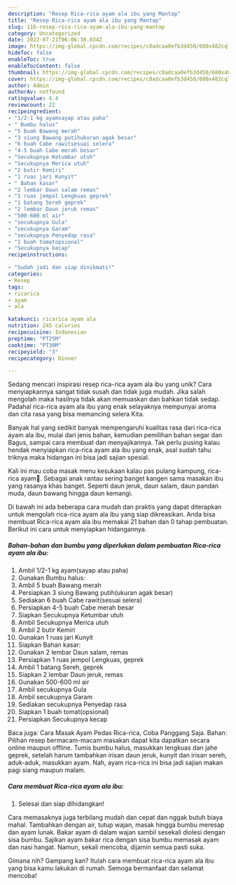 ```yaml
---
description: "Resep Rica-rica ayam ala ibu yang Mantap"
title: "Resep Rica-rica ayam ala ibu yang Mantap"
slug: 116-resep-rica-rica-ayam-ala-ibu-yang-mantap
category: Uncategorized
date: 2022-07-21T06:06:38.034Z
image: https://img-global.cpcdn.com/recipes/c8adcaa0efb3d450/680x482cq70/rica-rica-ayam-ala-ibu-foto-resep-utama.jpg
hideToc: false
enableToc: true
enableTocContent: false
thumbnail: https://img-global.cpcdn.com/recipes/c8adcaa0efb3d450/680x482cq70/rica-rica-ayam-ala-ibu-foto-resep-utama.jpg
cover: https://img-global.cpcdn.com/recipes/c8adcaa0efb3d450/680x482cq70/rica-rica-ayam-ala-ibu-foto-resep-utama.jpg
author: Admin
authorAv: notfound
ratingvalue: 4.4
reviewcount: 22
recipeingredient:
- "1/2-1 kg ayamsayap atau paha"
- " Bumbu halus"
- "5 buah Bawang merah"
- "3 siung Bawang putihukuran agak besar"
- "6 buah Cabe rawitsesuai selera"
- "4-5 buah Cabe merah besar"
- "Secukupnya Ketumbar utuh"
- "Secukupnya Merica utuh"
- "2 butir Kemiri"
- "1 ruas jari Kunyit"
- " Bahan kasar"
- "2 lembar Daun salam remas"
- "1 ruas jempol Lengkuas geprek"
- "1 batang Sereh geprek"
- "2 lembar Daun jeruk remas"
- "500-600 ml air"
- "secukupnya Gula"
- "secukupnya Garam"
- "secukupnya Penyedap rasa"
- "1 buah tomatopsional"
- "Secukupnya kecap"
recipeinstructions:

- "Sudah jadi dan siap dinikmati!"
categories:
- Resep
tags:
- ricarica
- ayam
- ala

katakunci: ricarica ayam ala 
nutrition: 245 calories
recipecuisine: Indonesian
preptime: "PT25M"
cooktime: "PT30M"
recipeyield: "3"
recipecategory: Dinner

---
```





Sedang mencari inspirasi resep rica-rica ayam ala ibu yang unik? Cara menyiapkannya sangat tidak susah dan tidak juga mudah. Jika salah mengolah maka hasilnya tidak akan memuaskan dan bahkan tidak sedap. Padahal rica-rica ayam ala ibu yang enak selayaknya mempunyai aroma dan cita rasa yang bisa memancing selera Kita.





Banyak hal yang sedikit banyak mempengaruhi kualitas rasa dari rica-rica ayam ala ibu, mulai dari jenis bahan, kemudian pemilihan bahan segar dan Bagus, sampai cara membuat dan menyajikannya. Tak perlu pusing kalau hendak menyiapkan rica-rica ayam ala ibu yang enak,      asal sudah tahu triknya maka hidangan ini bisa jadi sajian spesial.














Kali ini mau coba masak menu kesukaan kalau pas pulang kampung, rica-rica ayam🥰. Sebagai anak rantau sering banget kangen sama masakan ibu yang rasanya khas banget. Seperti daun jeruk, daun salam, daun pandan muda, daun bawang hingga daun kemangi.






Di bawah ini ada beberapa cara mudah dan praktis yang dapat diterapkan untuk mengolah rica-rica ayam ala ibu yang siap dikreasikan. Anda bisa membuat Rica-rica ayam ala ibu memakai 21 bahan dan 0 tahap pembuatan. Berikut ini cara untuk menyiapkan hidangannya.

<!--inarticleads1-->

##### Bahan-bahan dan bumbu yang diperlukan dalam pembuatan Rica-rica ayam ala ibu:

1. Ambil 1/2-1 kg ayam(sayap atau paha)
1. Gunakan  Bumbu halus:
1. Ambil 5 buah Bawang merah
1. Persiapkan 3 siung Bawang putih(ukuran agak besar)
1. Sediakan 6 buah Cabe rawit(sesuai selera)
1. Persiapkan 4-5 buah Cabe merah besar
1. Siapkan Secukupnya Ketumbar utuh
1. Ambil Secukupnya Merica utuh
1. Ambil 2 butir Kemiri
1. Gunakan 1 ruas jari Kunyit
1. Siapkan  Bahan kasar:
1. Gunakan 2 lembar Daun salam, remas
1. Persiapkan 1 ruas jempol Lengkuas, geprek
1. Ambil 1 batang Sereh, geprek
1. Siapkan 2 lembar Daun jeruk, remas
1. Gunakan 500-600 ml air
1. Ambil secukupnya Gula
1. Ambil secukupnya Garam
1. Sediakan secukupnya Penyedap rasa
1. Siapkan 1 buah tomat(opsional)
1. Persiapkan Secukupnya kecap


Baca juga: Cara Masak Ayam Pedas Rica-rica, Coba Panggang Saja. Bahan: Pilihan resep bermacam-macam masakan dapat kita dapatkan secara online maupun offline. Tumis bumbu halus, masukkan lengkuas dan jahe geprek, setelah harum tambahkan irisan daun jeruk, kunyit dan irisan sereh, aduk-aduk, masukkan ayam. Nah, ayam rica-rica ini bisa jadi sajian makan pagi siang maupun malam. 

<!--inarticleads2-->

##### Cara membuat Rica-rica ayam ala ibu:


1. Selesai dan siap dihidangkan!

Cara memasaknya juga terbilang mudah dan cepat dan nggak butuh biaya mahal. Tambahkan dengan air, tutup wajan, masak hingga bumbu meresap dan ayam lunak. Bakar ayam di dalam wajan sambil sesekali diolesi dengan sisa bumbu. Sajikan ayam bakar rica dengan sisa bumbu memasak ayam dan nasi hangat. Namun, sekali mencoba, dijamin semua pasti suka. 

Gimana nih? Gampang kan? Itulah cara membuat rica-rica ayam ala ibu yang bisa kamu lakukan di rumah. Semoga bermanfaat dan selamat mencoba!
